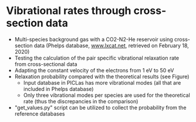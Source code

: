 # Vibrational rates through cross-section data
* Multi-species background gas with a CO2-N2-He reservoir using cross-section data (Phelps database, www.lxcat.net, retrieved on February 18, 2020)
* Testing the calculation of the pair specific vibrational relaxation rate from cross-sectional data
* Adapting the constant velocity of the electrons from 1 eV to 50 eV
* Relaxation probability compared with the theoretical results (see Figure)
  * Input database in PICLas has more vibrational modes (all that are included in Phelps database)
  * Only three vibrational modes per species are used for the theoretical rate (thus the discrepancies in the comparison)
* "get_values.py" script can be utilized to collect the probability from the reference databases